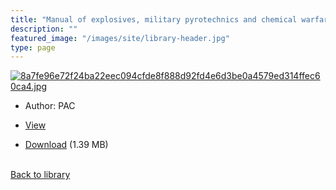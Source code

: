 ```yaml
---
title: "Manual of explosives, military pyrotechnics and chemical warfare agents"
description: ""
featured_image: "/images/site/library-header.jpg"
type: page
---
```


<a href="https://drive.google.com/uc?export=view&id=1kmbWtj0RyQmOj5E03mm4WLtw5lQQ6PJ1" target="_blank">![8a7fe96e72f24ba22eec094cfde8f888d92fd4e6d3be0a4579ed314ffec60ca4.jpg](/images/library/8a7fe96e72f24ba22eec094cfde8f888d92fd4e6d3be0a4579ed314ffec60ca4.jpg)</a>
* Author: PAC
* <a href="https://drive.google.com/uc?export=view&id=1kmbWtj0RyQmOj5E03mm4WLtw5lQQ6PJ1" target="_blank">View</a>

* [Download](https://drive.google.com/uc?export=download&id=1kmbWtj0RyQmOj5E03mm4WLtw5lQQ6PJ1) (1.39 MB)

<br />[Back to library](/library/)

